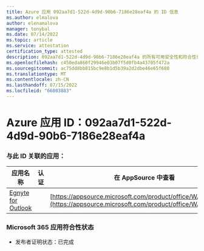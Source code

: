 ```yaml
---
title: Azure 应用 092aa7d1-522d-4d9d-90b6-7186e28eaf4a 的 ID 信息
ms.author: elmalova
author: elenamalova
manager: tonybal
ms.date: 07/14/2022
ms.topic: article
ms.service: attestation
certification_type: attested
description: 092aa7d1-522d-4d9d-90b6-7186e28eaf4a 的所有可用安全性和符合性信息信息。
ms.openlocfilehash: c450eda860f29946e03b07f5d0fb4a43705f472a
ms.sourcegitcommit: ac75dd8bb815bc9e8b1d5b39a2d2dbe46e65f680
ms.translationtype: MT
ms.contentlocale: zh-CN
ms.lasthandoff: 07/15/2022
ms.locfileid: "66803883"
---
```

# <a name="azure-app-id-092aa7d1-522d-4d9d-90b6-7186e28eaf4a"></a>Azure 应用 ID：092aa7d1-522d-4d9d-90b6-7186e28eaf4a


### <a name="apps-associated-with-this-id"></a>与此 ID 关联的应用：
| **应用名称** | **认证** | **在 AppSource 中查看** |
|--------------|---------------|-----------------------|
| [Egnyte for Outlook](../forward/WA200004177.md) |  | [https://appsource.microsoft.com/product/office/WA200004177](https://appsource.microsoft.com/product/office/WA200004177) |

### <a name="microsoft-365-app-compliance-status"></a>Microsoft 365 应用符合性状态
- 发布者证明状态：已完成
